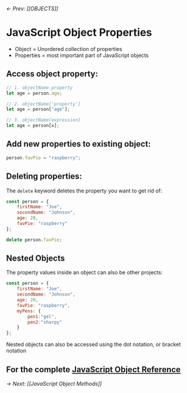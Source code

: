 *<- Prev: [[OBJECTS]]*
# JavaScript Object Properties
- Object = Unordered collection of properties
- Properties = most important part of JavaScript objects

## Access object property:

```js
// 1. objectName.property
let age = person.age;

// 2. objectName['property']
let age = person["age"];

// 3. objectName[expression]
let age = person[x];
```

## Add new properties to existing object:

```js
person.favPie = "raspberry";
```

## Deleting properties:
The `delete` keyword deletes the property you want to get rid of:

```js
const person = {
    firstName: "Joe",
    secondName: "Johnson",
    age: 20,
    favPie: "raspberry"
};

delete person.favPie;
```

## Nested Objects
The property values inside an object can also be other projects:

```js
const person = {
    firstName: "Joe",
    secondName: "Johnson",
    age: 20,
    favPie: "raspberry",
    myPens: {
        pen1:"gel",
        pen2:"sharpy"
    }
};
```

Nested objects can also be accessed using the dot notation, or bracket notation

## For the complete [JavaScript Object Reference](https://www.w3schools.com/jsref/jsref_obj_object.asp)

*-> Next: [[JavaScript Object Methods]]*
